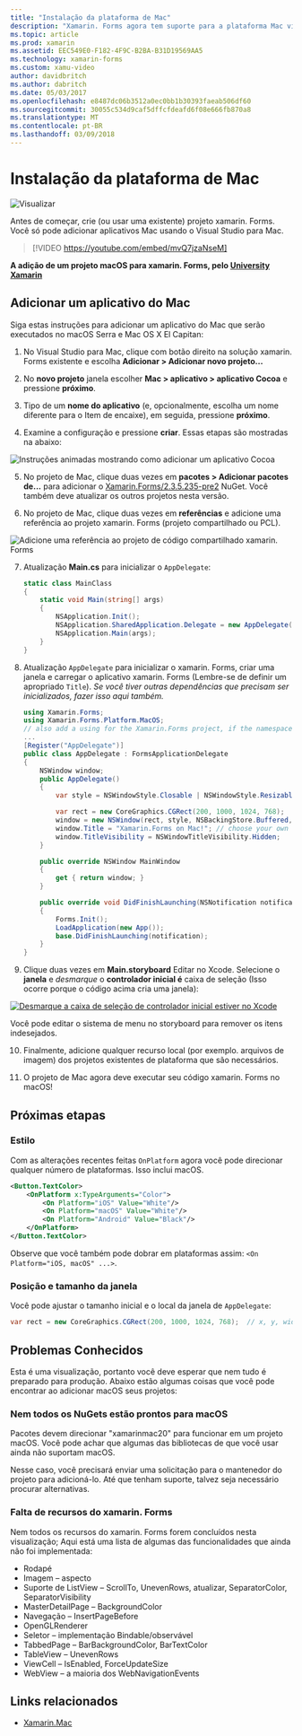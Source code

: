 ```yaml
---
title: "Instalação da plataforma de Mac"
description: "Xamarin. Forms agora tem suporte para a plataforma Mac visualização"
ms.topic: article
ms.prod: xamarin
ms.assetid: EEC549E0-F182-4F9C-B2BA-B31D19569AA5
ms.technology: xamarin-forms
ms.custom: xamu-video
author: davidbritch
ms.author: dabritch
ms.date: 05/03/2017
ms.openlocfilehash: e8487dc06b3512a0ec0bb1b30393faeab506df60
ms.sourcegitcommit: 30055c534d9caf5dffcfdeafd6f08e666fb870a8
ms.translationtype: MT
ms.contentlocale: pt-BR
ms.lasthandoff: 03/09/2018
---
```

# <a name="mac-platform-setup"></a>Instalação da plataforma de Mac

![Visualizar](~/media/shared/preview.png)

Antes de começar, crie (ou usar uma existente) projeto xamarin. Forms.
Você só pode adicionar aplicativos Mac usando o Visual Studio para Mac.

> [!VIDEO https://youtube.com/embed/mvQ7jzaNseM]

**A adição de um projeto macOS para xamarin. Forms, pelo [University Xamarin](https://university.xamarin.com/)**

## <a name="adding-a-mac-app"></a>Adicionar um aplicativo do Mac

Siga estas instruções para adicionar um aplicativo do Mac que serão executados no macOS Serra e Mac OS X El Capitan:

1. No Visual Studio para Mac, clique com botão direito na solução xamarin. Forms existente e escolha **Adicionar > Adicionar novo projeto...**

2. No **novo projeto** janela escolher **Mac > aplicativo > aplicativo Cocoa** e pressione **próximo**.

3. Tipo de um **nome do aplicativo** (e, opcionalmente, escolha um nome diferente para o Item de encaixe), em seguida, pressione **próximo**.

4. Examine a configuração e pressione **criar**. Essas etapas são mostradas na abaixo:

  ![Instruções animadas mostrando como adicionar um aplicativo Cocoa](mac-images/add-macos-proj.gif)

5. No projeto de Mac, clique duas vezes em **pacotes > Adicionar pacotes de...**  para adicionar o [Xamarin.Forms/2.3.5.235-pre2](https://www.nuget.org/packages/Xamarin.Forms/2.3.5.235-pre2) NuGet. Você também deve atualizar os outros projetos nesta versão.

6. No projeto de Mac, clique duas vezes em **referências** e adicione uma referência ao projeto xamarin. Forms (projeto compartilhado ou PCL).

  ![Adicione uma referência ao projeto de código compartilhado xamarin. Forms](mac-images/references-sml.png)

7. Atualização **Main.cs** para inicializar o `AppDelegate`:

    ```csharp
    static class MainClass
    {
        static void Main(string[] args)
        {
            NSApplication.Init();
            NSApplication.SharedApplication.Delegate = new AppDelegate(); // add this line
            NSApplication.Main(args);
        }
    }
    ```

8. Atualização `AppDelegate` para inicializar o xamarin. Forms, criar uma janela e carregar o aplicativo xamarin. Forms (Lembre-se de definir um apropriado `Title`). _Se você tiver outras dependências que precisam ser inicializados, fazer isso aqui também._

    ```csharp
    using Xamarin.Forms;
    using Xamarin.Forms.Platform.MacOS;
    // also add a using for the Xamarin.Forms project, if the namespace is different to this file
    ...
    [Register("AppDelegate")]
    public class AppDelegate : FormsApplicationDelegate
    {
        NSWindow window;
        public AppDelegate()
        {
            var style = NSWindowStyle.Closable | NSWindowStyle.Resizable | NSWindowStyle.Titled;

            var rect = new CoreGraphics.CGRect(200, 1000, 1024, 768);
            window = new NSWindow(rect, style, NSBackingStore.Buffered, false);
            window.Title = "Xamarin.Forms on Mac!"; // choose your own Title here
            window.TitleVisibility = NSWindowTitleVisibility.Hidden;
        }

        public override NSWindow MainWindow
        {
            get { return window; }
        }

        public override void DidFinishLaunching(NSNotification notification)
        {
            Forms.Init();
            LoadApplication(new App());
            base.DidFinishLaunching(notification);
        }
    }
    ```

9. Clique duas vezes em **Main.storyboard** Editar no Xcode. Selecione o **janela** e _desmarque_ o **controlador inicial é** caixa de seleção (Isso ocorre porque o código acima cria uma janela):

  [![Desmarque a caixa de seleção de controlador inicial estiver no Xcode](mac-images/xcode-init-controller-sml.png)](mac-images/xcode-init-controller.png#lightbox)

  Você pode editar o sistema de menu no storyboard para remover os itens indesejados.

10. Finalmente, adicione qualquer recurso local (por exemplo. arquivos de imagem) dos projetos existentes de plataforma que são necessários.

11. O projeto de Mac agora deve executar seu código xamarin. Forms no macOS!

## <a name="next-steps"></a>Próximas etapas

### <a name="styling"></a>Estilo

Com as alterações recentes feitas `OnPlatform` agora você pode direcionar qualquer número de plataformas. Isso inclui macOS.

```xml
<Button.TextColor>
    <OnPlatform x:TypeArguments="Color">
        <On Platform="iOS" Value="White"/>
        <On Platform="macOS" Value="White"/>
        <On Platform="Android" Value="Black"/>
    </OnPlatform>
</Button.TextColor>
```

Observe que você também pode dobrar em plataformas assim: `<On Platform="iOS, macOS" ...>`.

### <a name="window-size-and-position"></a>Posição e tamanho da janela

Você pode ajustar o tamanho inicial e o local da janela de `AppDelegate`:

```csharp
var rect = new CoreGraphics.CGRect(200, 1000, 1024, 768);  // x, y, width, height
```

## <a name="known-issues"></a>Problemas Conhecidos

Esta é uma visualização, portanto você deve esperar que nem tudo é preparado para produção. Abaixo estão algumas coisas que você pode encontrar ao adicionar macOS seus projetos:

### <a name="not-all-nugets-are-ready-for-macos"></a>Nem todos os NuGets estão prontos para macOS

Pacotes devem direcionar "xamarinmac20" para funcionar em um projeto macOS. Você pode achar que algumas das bibliotecas de que você usar ainda não suportam macOS.

Nesse caso, você precisará enviar uma solicitação para o mantenedor do projeto para adicioná-lo. Até que tenham suporte, talvez seja necessário procurar alternativas.

### <a name="missing-xamarinforms-features"></a>Falta de recursos do xamarin. Forms

Nem todos os recursos do xamarin. Forms forem concluídos nesta visualização; Aqui está uma lista de algumas das funcionalidades que ainda não foi implementada:

* Rodapé
* Imagem – aspecto
* Suporte de ListView – ScrollTo, UnevenRows, atualizar, SeparatorColor, SeparatorVisibility
* MasterDetailPage – BackgroundColor
* Navegação – InsertPageBefore
* OpenGLRenderer
* Seletor – implementação Bindable/observável
* TabbedPage – BarBackgroundColor, BarTextColor
* TableView – UnevenRows
* ViewCell – IsEnabled, ForceUpdateSize
* WebView – a maioria dos WebNavigationEvents


## <a name="related-links"></a>Links relacionados

- [Xamarin.Mac](~/mac/index.yml)
